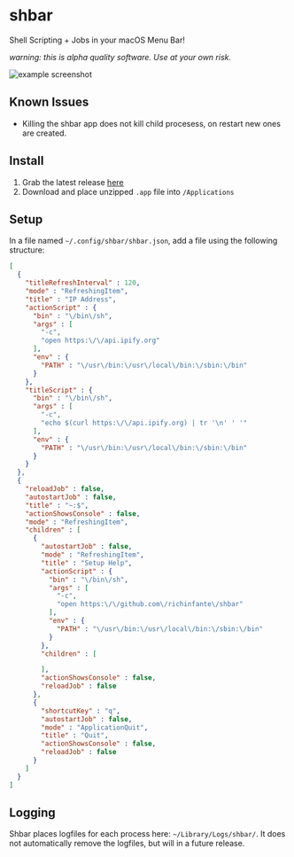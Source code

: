 # shbar
Shell Scripting + Jobs in your macOS Menu Bar!

_warning: this is alpha quality software. Use at your own risk._

![example screenshot](screenshots/demo.png)

## Known Issues
- Killing the shbar app does not kill child procesess, on restart new ones are created.

## Install
1. Grab the latest release [here](https://github.com/richinfante/shbar/releases)
2. Download and place unzipped `.app` file into `/Applications`

## Setup
In a file named `~/.config/shbar/shbar.json`, add a file using the following structure:

```json
[
  {
    "titleRefreshInterval" : 120,
    "mode" : "RefreshingItem",
    "title" : "IP Address",
    "actionScript" : {
      "bin" : "\/bin\/sh",
      "args" : [
        "-c",
        "open https:\/\/api.ipify.org"
      ],
      "env" : {
        "PATH" : "\/usr\/bin:\/usr\/local\/bin:\/sbin:\/bin"
      }
    },
    "titleScript" : {
      "bin" : "\/bin\/sh",
      "args" : [
        "-c",
        "echo $(curl https:\/\/api.ipify.org) | tr '\n' ' '"
      ],
      "env" : {
        "PATH" : "\/usr\/bin:\/usr\/local\/bin:\/sbin:\/bin"
      }
    }
  },
  {
    "reloadJob" : false,
    "autostartJob" : false,
    "title" : "~:$",
    "actionShowsConsole" : false,
    "mode" : "RefreshingItem",
    "children" : [
      {
        "autostartJob" : false,
        "mode" : "RefreshingItem",
        "title" : "Setup Help",
        "actionScript" : {
          "bin" : "\/bin\/sh",
          "args" : [
            "-c",
            "open https:\/\/github.com\/richinfante\/shbar"
          ],
          "env" : {
            "PATH" : "\/usr\/bin:\/usr\/local\/bin:\/sbin:\/bin"
          }
        },
        "children" : [

        ],
        "actionShowsConsole" : false,
        "reloadJob" : false
      },
      {
        "shortcutKey" : "q",
        "autostartJob" : false,
        "mode" : "ApplicationQuit",
        "title" : "Quit",
        "actionShowsConsole" : false,
        "reloadJob" : false
      }
    ]
  }
]

```


## Logging
Shbar places logfiles for each process here: `~/Library/Logs/shbar/`. It does not automatically remove the logfiles, but will in a future release.
